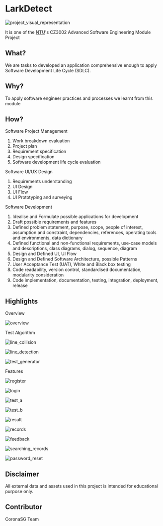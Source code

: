 # LarkDetect

![project_visual_representation](./README.assets/project_visual_representation.webp)

It is one of the [NTU](https://www.ntu.edu.sg/)'s CZ3002 Advanced Software Engineering Module Project

## What?

We are tasks to developed an application comprehensive enough to apply Software Development Life Cycle (SDLC).

## Why?

To apply software engineer practices and processes we learnt from this module

## How?

Software Project Management

1. Work breakdown evaluation
2. Project plan
3. Requirement specification
4. Design specification
5. Software development life cycle evaluation

Software UI/UX Design

1. Requirements understanding
2. UI Design
3. UI Flow
4. UI Prototyping and surveying

Software Development

1. Idealise and Formulate possible applications for development
2. Draft possible requirements and features
3. Defined problem statement, purpose, scope, people of interest, assumption and constraint, dependencies, references, operating tools and environments, data dictionary
4. Defined functional and non-functional requirements, use-case models and descriptions, class diagrams, dialog, sequence, diagram
5. Design and Defined UI, UI Flow
6. Design and Defined Software Architecture, possible Patterns
7. User Acceptance Test (UAT), White and Black box testing
8. Code readability, version control, standardised documentation, modularity consideration
9. Code implementation, documentation, testing, integration, deployment, release

## Highlights

Overview

![overview](./README.assets/overview.webp)

Test Algorithm

![line_collision](./README.assets/line_collision.webp)

![line_detection](./README.assets/line_detection.webp)

![test_generator](./README.assets/test_generator.webp)

Features

![register](./README.assets/register.gif)

![login](./README.assets/login.gif)

![test_a](./README.assets/test_a.gif)

![test_b](./README.assets/test_b.gif)

![result](./README.assets/result.gif)

![records](./README.assets/records.gif)

![feedback](./README.assets/feedback.gif)

![searching_records](./README.assets/searching_records.gif)

![password_reset](./README.assets/password_reset.gif)

## Disclaimer

All external data and assets used in this project is intended for educational purpose only.

## Contributor

CoronaSG Team
